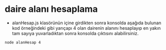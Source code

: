 # daire alanı hesaplama

- alanHesap.js klasörünün içine girdikten sonra konsolda aşağıda bulunan kod örneğindeki gibi yarıçapı 4 olan dairenin alanını hesaplayıp en yakın tam sayıya yuvarladıktan sonra konsolda çıktısını alabilirsiniz.

```
node alanHesap 4
```
